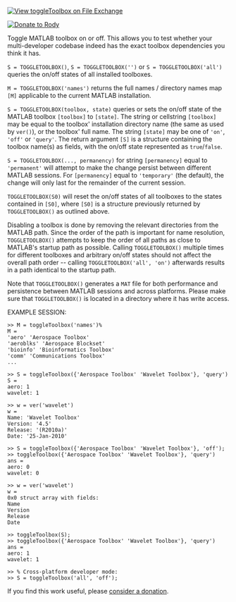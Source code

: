[![View toggleToolbox on File Exchange](https://www.mathworks.com/matlabcentral/images/matlab-file-exchange.svg)](https://www.mathworks.com/matlabcentral/fileexchange/60347-toggletoolbox) 

[![Donate to Rody](https://i.stack.imgur.com/bneea.png)](https://www.paypal.com/cgi-bin/webscr?cmd=_s-xclick&hosted_button_id=4M7RMVNMKAXXQ&source=url)

Toggle MATLAB toolbox on or off. This allows you to test whether your multi-developer codebase indeed has the exact toolbox dependencies you think it has. 

`S = TOGGLETOOLBOX()`, `S = TOGGLETOOLBOX('')` or `S = TOGGLETOOLBOX('all')` queries the on/off states of all installed
toolboxes.

`M = TOGGLETOOLBOX('names')` returns the full names / directory names map `[M]` applicable to the current MATLAB installation.

`S = TOGGLETOOLBOX(toolbox, state)` queries or sets the on/off state of the MATLAB toolbox `[toolbox]` to `[state]`. The string or cellstring `[toolbox]` may be equal to the toolbox' installation directory name (the same as used by `ver()`), or the toolbox' full name. The string `[state]` may be one of `'on'`, `'off'` or `'query'`. The return argument `[S]` is a structure containing the
toolbox name(s) as fields, with the on/off state represented as `true`/`false`.

`S = TOGGLETOOLBOX(..., permanency)` for string `[permanency]` equal to `'permanent'` will attempt to make the change persist between different MATLAB sessions. For `[permanency]` equal to `'temporary'` (the default), the change will only last for the remainder of the current session.

`TOGGLETOOLBOX(S0)` will reset the on/off states of all toolboxes to the states contained in `[S0]`, where `[S0]` is a structure previously returned by `TOGGLETOOLBOX()` as outlined above.

Disabling a toolbox is done by removing the relevant directories from the MATLAB path. Since the order of the path is important for name resolution, `TOGGLETOOLBOX()` attempts to keep the order of all paths as close to MATLAB's startup path as possible. Calling `TOGGLETOOLBOX()` multiple times for different toolboxes and arbitrary on/off states should not affect the overall path order -- calling `TOGGLETOOLBOX('all', 'on')` afterwards results in a path identical to the startup path.

Note that `TOGGLETOOLBOX()` generates a `MAT` file for both performance and persistence between MATLAB sessions and across platforms. Please make sure that `TOGGLETOOLBOX()` is located in a directory where it has write access.

EXAMPLE SESSION:

```
>> M = toggleToolbox('names')%
M =
'aero' 'Aerospace Toolbox'
'aeroblks' 'Aerospace Blockset'
'bioinfo' 'Bioinformatics Toolbox'
'comm' 'Communications Toolbox'
...

>> S = toggleToolbox({'Aerospace Toolbox' 'Wavelet Toolbox'}, 'query')
S =
aero: 1
wavelet: 1

>> w = ver('wavelet')
w =
Name: 'Wavelet Toolbox'
Version: '4.5'
Release: '(R2010a)'
Date: '25-Jan-2010'

>> S = toggleToolbox({'Aerospace Toolbox' 'Wavelet Toolbox'}, 'off');
>> toggleToolbox({'Aerospace Toolbox' 'Wavelet Toolbox'}, 'query')
ans =
aero: 0
wavelet: 0

>> w = ver('wavelet')
w =
0x0 struct array with fields:
Name
Version
Release
Date

>> toggleToolbox(S);
>> toggleToolbox({'Aerospace Toolbox' 'Wavelet Toolbox'}, 'query')
ans =
aero: 1
wavelet: 1

>> % Cross-platform developer mode:
>> S = toggleToolbox('all', 'off');
```

If you find this work useful, please [consider a donation](https://www.paypal.com/donate/?token=T_UbreXV6SbNiBBwN8GS3IGWt7B6FTmO14tgJNN0YdKENFBolLR7pJXNAC5NLvMjn9js00&country.x=NZ&locale.x=NZ).

